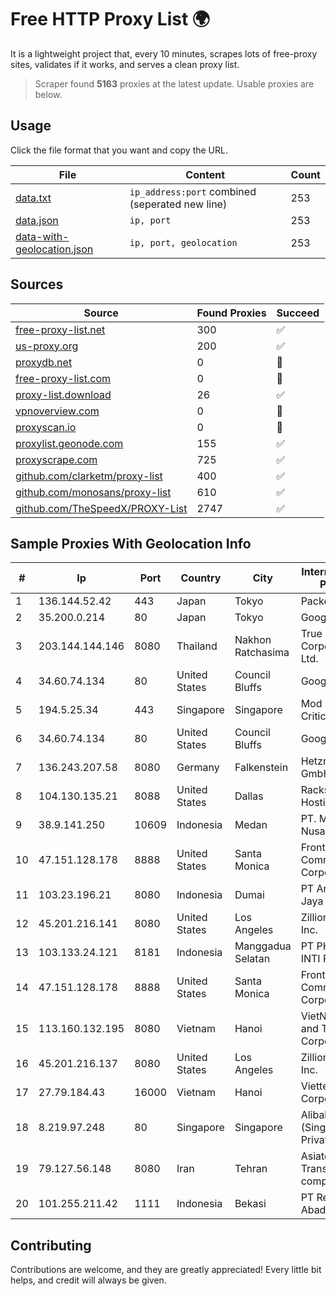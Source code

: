 
# Free HTTP Proxy List 🌍

It is a lightweight project that, every 10 minutes, scrapes lots of free-proxy sites, validates if it works, and serves a clean proxy list.


> Scraper found **5163** proxies at the latest update. Usable proxies are below.

## Usage

Click the file format that you want and copy the URL.


|File|Content|Count|
|----|-------|-----|
|[data.txt](https://raw.githubusercontent.com/themiralay/Proxy-List-World/master/data.txt)|`ip_address:port` combined (seperated new line)|253|
|[data.json](https://raw.githubusercontent.com/themiralay/Proxy-List-World/master/data.json)|`ip, port`|253|
|[data-with-geolocation.json](https://raw.githubusercontent.com/themiralay/Proxy-List-World/master/data-with-geolocation.json)|`ip, port, geolocation`|253|

## Sources

|Source|Found Proxies|Succeed|
|------|-------------|-------|
|[free-proxy-list.net](https://free-proxy-list.net)|300|✅|
|[us-proxy.org](https://www.us-proxy.org)|200|✅|
|[proxydb.net](http://proxydb.net)|0|🚫|
|[free-proxy-list.com](https://free-proxy-list.com/?page=&port=&type%5B%5D=http&type%5B%5D=https&up_time=0&search=Search)|0|🚫|
|[proxy-list.download](https://www.proxy-list.download/HTTP)|26|✅|
|[vpnoverview.com](https://vpnoverview.com/privacy/anonymous-browsing/free-proxy-servers)|0|🚫|
|[proxyscan.io](https://www.proxyscan.io)|0|🚫|
|[proxylist.geonode.com](https://proxylist.geonode.com/api/proxy-list?limit=300&page=1&sort_by=lastChecked&sort_type=desc&protocols=http,https)|155|✅|
|[proxyscrape.com](https://api.proxyscrape.com/v2/?request=displayproxies&protocol=http&timeout=10000&country=all&ssl=all&anonymity=all)|725|✅|
|[github.com/clarketm/proxy-list](https://raw.githubusercontent.com/clarketm/proxy-list/master/proxy-list-raw.txt)|400|✅|
|[github.com/monosans/proxy-list](https://raw.githubusercontent.com/monosans/proxy-list/main/proxies/http.txt)|610|✅|
|[github.com/TheSpeedX/PROXY-List](https://raw.githubusercontent.com/TheSpeedX/PROXY-List/master/http.txt)|2747|✅|


## Sample Proxies With Geolocation Info

|#|Ip|Port|Country|City|Internet Service Provider|
|-|--|----|-------|----|-------------------------|
|1|136.144.52.42|443|Japan|Tokyo|Packet Host, Inc.|
|2|35.200.0.214|80|Japan|Tokyo|Google LLC|
|3|203.144.144.146|8080|Thailand|Nakhon Ratchasima|True Internet Corporation CO. Ltd.|
|4|34.60.74.134|80|United States|Council Bluffs|Google LLC|
|5|194.5.25.34|443|Singapore|Singapore|Mod Mission Critical LLC|
|6|34.60.74.134|80|United States|Council Bluffs|Google LLC|
|7|136.243.207.58|8080|Germany|Falkenstein|Hetzner Online GmbH|
|8|104.130.135.21|8088|United States|Dallas|Rackspace Hosting|
|9|38.9.141.250|10609|Indonesia|Medan|PT. Media Antar Nusa|
|10|47.151.128.178|8888|United States|Santa Monica|Frontier Communications Corporation|
|11|103.23.196.21|8080|Indonesia|Dumai|PT Aneka Teguh Jaya|
|12|45.201.216.141|8080|United States|Los Angeles|Zillion Network Inc.|
|13|103.133.24.121|8181|Indonesia|Manggadua Selatan|PT PHATRIA INTI PERSADA|
|14|47.151.128.178|8888|United States|Santa Monica|Frontier Communications Corporation|
|15|113.160.132.195|8080|Vietnam|Hanoi|VietNam Post and Telecom Corporation|
|16|45.201.216.137|8080|United States|Los Angeles|Zillion Network Inc.|
|17|27.79.184.43|16000|Vietnam|Hanoi|Viettel Corporation|
|18|8.219.97.248|80|Singapore|Singapore|Alibaba Cloud (Singapore) Private Limited|
|19|79.127.56.148|8080|Iran|Tehran|Asiatech Data Transmission company|
|20|101.255.211.42|1111|Indonesia|Bekasi|PT Remala Abadi|



## Contributing

Contributions are welcome, and they are greatly appreciated! Every
little bit helps, and credit will always be given.

